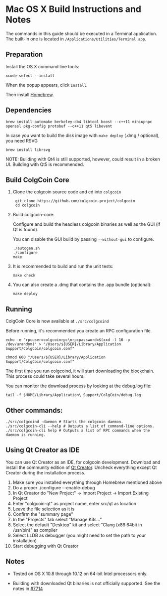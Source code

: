 Mac OS X Build Instructions and Notes
====================================
The commands in this guide should be executed in a Terminal application.
The built-in one is located in `/Applications/Utilities/Terminal.app`.

Preparation
-----------
Install the OS X command line tools:

`xcode-select --install`

When the popup appears, click `Install`.

Then install [Homebrew](http://brew.sh).

Dependencies
----------------------

    brew install automake berkeley-db4 libtool boost --c++11 miniupnpc openssl pkg-config protobuf --c++11 qt5 libevent

In case you want to build the disk image with `make deploy` (.dmg / optional), you need RSVG

    brew install librsvg

NOTE: Building with Qt4 is still supported, however, could result in a broken UI. Building with Qt5 is recommended.

Build ColgCoin Core
------------------------

1. Clone the colgcoin source code and cd into `colgcoin`

        git clone https://github.com/colgcoin-project/colgcoin
        cd colgcoin

2.  Build colgcoin-core:

    Configure and build the headless colgcoin binaries as well as the GUI (if Qt is found).

    You can disable the GUI build by passing `--without-gui` to configure.

        ./autogen.sh
        ./configure
        make

3.  It is recommended to build and run the unit tests:

        make check

4.  You can also create a .dmg that contains the .app bundle (optional):

        make deploy

Running
-------

ColgCoin Core is now available at `./src/colgcoind`

Before running, it's recommended you create an RPC configuration file.

    echo -e "rpcuser=colgcoinrpc\nrpcpassword=$(xxd -l 16 -p /dev/urandom)" > "/Users/${USER}/Library/Application Support/ColgCoin/colgcoin.conf"

    chmod 600 "/Users/${USER}/Library/Application Support/ColgCoin/colgcoin.conf"

The first time you run colgcoind, it will start downloading the blockchain. This process could take several hours.

You can monitor the download process by looking at the debug.log file:

    tail -f $HOME/Library/Application\ Support/ColgCoin/debug.log

Other commands:
-------

    ./src/colgcoind -daemon # Starts the colgcoin daemon.
    ./src/colgcoin-cli --help # Outputs a list of command-line options.
    ./src/colgcoin-cli help # Outputs a list of RPC commands when the daemon is running.

Using Qt Creator as IDE
------------------------
You can use Qt Creator as an IDE, for colgcoin development.
Download and install the community edition of [Qt Creator](https://www.qt.io/download/).
Uncheck everything except Qt Creator during the installation process.

1. Make sure you installed everything through Homebrew mentioned above
2. Do a proper ./configure --enable-debug
3. In Qt Creator do "New Project" -> Import Project -> Import Existing Project
4. Enter "colgcoin-qt" as project name, enter src/qt as location
5. Leave the file selection as it is
6. Confirm the "summary page"
7. In the "Projects" tab select "Manage Kits..."
8. Select the default "Desktop" kit and select "Clang (x86 64bit in /usr/bin)" as compiler
9. Select LLDB as debugger (you might need to set the path to your installation)
10. Start debugging with Qt Creator

Notes
-----

* Tested on OS X 10.8 through 10.12 on 64-bit Intel processors only.

* Building with downloaded Qt binaries is not officially supported. See the notes in [#7714](https://github.com/bitcoin/bitcoin/issues/7714)
